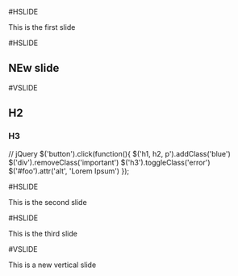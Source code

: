 #HSLIDE

This is the first slide

#HSLIDE
## NEw slide

#VSLIDE
## H2
### H3
// jQuery
$('button').click(function(){
    $('h1, h2, p').addClass('blue')
    $('div').removeClass('important')
    $('h3').toggleClass('error')
    $('#foo').attr('alt', 'Lorem Ipsum')
});

#HSLIDE

This is the second slide

#HSLIDE

This is the third slide

#VSLIDE

This is a new vertical slide

